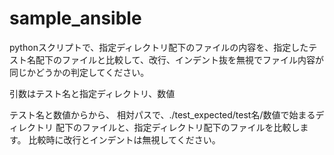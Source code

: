 # sample_ansible


pythonスクリプトで、指定ディレクトリ配下のファイルの内容を、指定したテスト名配下のファイルと比較して、改行、インデント抜を無視でファイル内容が同じかどうかの判定してください。

引数はテスト名と指定ディレクトリ、数値

テスト名と数値からから、
相対パスで、./test_expected/test名/数値で始まるディレクトリ
配下のファイルと、指定ディレクトリ配下のファイルを比較します。
比較時に改行とインデントは無視してください。





